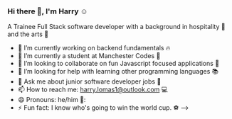 ### Hi there 👋, I'm Harry :relaxed:


A Trainee Full Stack software developer with a background in hospitality :sushi:  and the arts :movie_camera:


- 🔭 I’m currently working on backend fundamentals :fire:
- 🌱 I’m currently a student at Manchester Codes :school_satchel:
- 👯 I’m looking to collaborate on fun Javascript focused applications :metal:
- 🤔 I’m looking for help with learning other programming languages :books:
- 💬 Ask me about junior software developer jobs :baby:
- 📫 How to reach me: harry.lomas1@outlook.com :computer:
- 😄 Pronouns: he/him 👱:
- ⚡ Fun fact: I know who's going to win the world cup. :soccer:
-->

